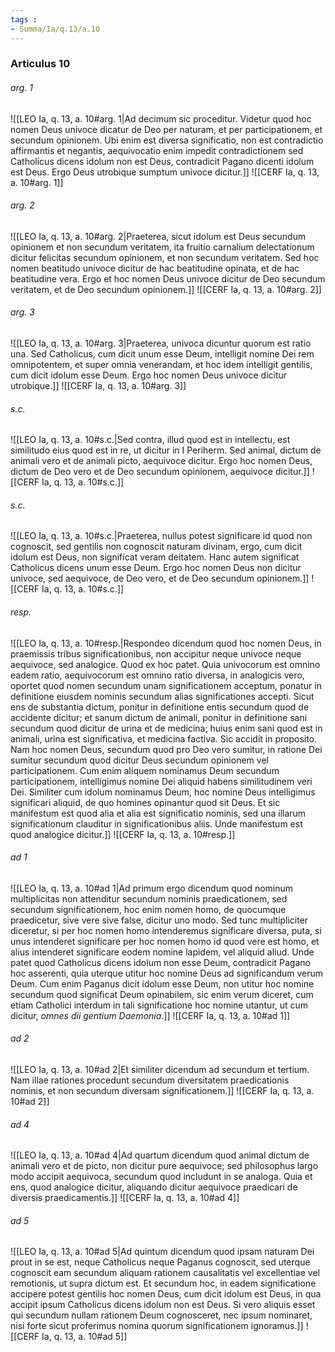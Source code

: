 ```yaml
---
tags : 
- Summa/Ia/q.13/a.10
---
```


### Articulus 10

###### arg. 1
![[LEO Ia, q. 13, a. 10#arg. 1|Ad decimum sic proceditur. Videtur quod hoc nomen Deus univoce dicatur de Deo per naturam, et per participationem, et secundum opinionem. Ubi enim est diversa significatio, non est contradictio affirmantis et negantis, aequivocatio enim impedit contradictionem sed Catholicus dicens idolum non est Deus, contradicit Pagano dicenti idolum est Deus. Ergo Deus utrobique sumptum univoce dicitur.]]
![[CERF Ia, q. 13, a. 10#arg. 1]]

###### arg. 2
![[LEO Ia, q. 13, a. 10#arg. 2|Praeterea, sicut idolum est Deus secundum opinionem et non secundum veritatem, ita fruitio carnalium delectationum dicitur felicitas secundum opinionem, et non secundum veritatem. Sed hoc nomen beatitudo univoce dicitur de hac beatitudine opinata, et de hac beatitudine vera. Ergo et hoc nomen Deus univoce dicitur de Deo secundum veritatem, et de Deo secundum opinionem.]]
![[CERF Ia, q. 13, a. 10#arg. 2]]

###### arg. 3
![[LEO Ia, q. 13, a. 10#arg. 3|Praeterea, univoca dicuntur quorum est ratio una. Sed Catholicus, cum dicit unum esse Deum, intelligit nomine Dei rem omnipotentem, et super omnia venerandam, et hoc idem intelligit gentilis, cum dicit idolum esse Deum. Ergo hoc nomen Deus univoce dicitur utrobique.]]
![[CERF Ia, q. 13, a. 10#arg. 3]]

###### s.c.
![[LEO Ia, q. 13, a. 10#s.c.|Sed contra, illud quod est in intellectu, est similitudo eius quod est in re, ut dicitur in I Periherm. Sed animal, dictum de animali vero et de animali picto, aequivoce dicitur. Ergo hoc nomen Deus, dictum de Deo vero et de Deo secundum opinionem, aequivoce dicitur.]]
![[CERF Ia, q. 13, a. 10#s.c.]]

###### s.c.
![[LEO Ia, q. 13, a. 10#s.c.|Praeterea, nullus potest significare id quod non cognoscit, sed gentilis non cognoscit naturam divinam, ergo, cum dicit idolum est Deus, non significat veram deitatem. Hanc autem significat Catholicus dicens unum esse Deum. Ergo hoc nomen Deus non dicitur univoce, sed aequivoce, de Deo vero, et de Deo secundum opinionem.]]
![[CERF Ia, q. 13, a. 10#s.c.]]

###### resp.
![[LEO Ia, q. 13, a. 10#resp.|Respondeo dicendum quod hoc nomen Deus, in praemissis tribus significationibus, non accipitur neque univoce neque aequivoce, sed analogice. Quod ex hoc patet. Quia univocorum est omnino eadem ratio, aequivocorum est omnino ratio diversa, in analogicis vero, oportet quod nomen secundum unam significationem acceptum, ponatur in definitione eiusdem nominis secundum alias significationes accepti. Sicut ens de substantia dictum, ponitur in definitione entis secundum quod de accidente dicitur; et sanum dictum de animali, ponitur in definitione sani secundum quod dicitur de urina et de medicina; huius enim sani quod est in animali, urina est significativa, et medicina factiva. Sic accidit in proposito. Nam hoc nomen Deus, secundum quod pro Deo vero sumitur, in ratione Dei sumitur secundum quod dicitur Deus secundum opinionem vel participationem. Cum enim aliquem nominamus Deum secundum participationem, intelligimus nomine Dei aliquid habens similitudinem veri Dei. Similiter cum idolum nominamus Deum, hoc nomine Deus intelligimus significari aliquid, de quo homines opinantur quod sit Deus. Et sic manifestum est quod alia et alia est significatio nominis, sed una illarum significationum clauditur in significationibus aliis. Unde manifestum est quod analogice dicitur.]]
![[CERF Ia, q. 13, a. 10#resp.]]

###### ad 1
![[LEO Ia, q. 13, a. 10#ad 1|Ad primum ergo dicendum quod nominum multiplicitas non attenditur secundum nominis praedicationem, sed secundum significationem, hoc enim nomen homo, de quocumque praedicetur, sive vere sive false, dicitur uno modo. Sed tunc multipliciter diceretur, si per hoc nomen homo intenderemus significare diversa, puta, si unus intenderet significare per hoc nomen homo id quod vere est homo, et alius intenderet significare eodem nomine lapidem, vel aliquid aliud. Unde patet quod Catholicus dicens idolum non esse Deum, contradicit Pagano hoc asserenti, quia uterque utitur hoc nomine Deus ad significandum verum Deum. Cum enim Paganus dicit idolum esse Deum, non utitur hoc nomine secundum quod significat Deum opinabilem, sic enim verum diceret, cum etiam Catholici interdum in tali significatione hoc nomine utantur, ut cum dicitur, *omnes dii gentium Daemonia*.]]
![[CERF Ia, q. 13, a. 10#ad 1]]

###### ad 2
![[LEO Ia, q. 13, a. 10#ad 2|Et similiter dicendum ad secundum et tertium. Nam illae rationes procedunt secundum diversitatem praedicationis nominis, et non secundum diversam significationem.]]
![[CERF Ia, q. 13, a. 10#ad 2]]

###### ad 4
![[LEO Ia, q. 13, a. 10#ad 4|Ad quartum dicendum quod animal dictum de animali vero et de picto, non dicitur pure aequivoce; sed philosophus largo modo accipit aequivoca, secundum quod includunt in se analoga. Quia et ens, quod analogice dicitur, aliquando dicitur aequivoce praedicari de diversis praedicamentis.]]
![[CERF Ia, q. 13, a. 10#ad 4]]

###### ad 5
![[LEO Ia, q. 13, a. 10#ad 5|Ad quintum dicendum quod ipsam naturam Dei prout in se est, neque Catholicus neque Paganus cognoscit, sed uterque cognoscit eam secundum aliquam rationem causalitatis vel excellentiae vel remotionis, ut supra dictum est. Et secundum hoc, in eadem significatione accipere potest gentilis hoc nomen Deus, cum dicit idolum est Deus, in qua accipit ipsum Catholicus dicens idolum non est Deus. Si vero aliquis esset qui secundum nullam rationem Deum cognosceret, nec ipsum nominaret, nisi forte sicut proferimus nomina quorum significationem ignoramus.]]
![[CERF Ia, q. 13, a. 10#ad 5]]

